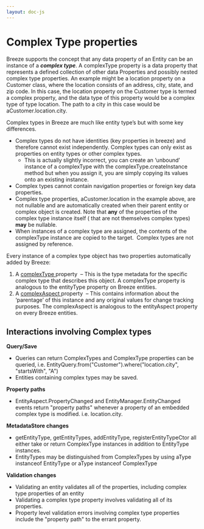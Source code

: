```yaml
---
layout: doc-js
---
```

<h1>
	Complex Type properties</h1>
<p>Breeze supports the concept that any data property of an Entity can be an instance of a <strong><em>complex type</em></strong>. A <span class="codeword">complexType</span> property is a data property that represents a defined collection of other data Properties and possibly nested complex type properties. An example might be a <span class="codeword">location</span> property on a <span class="codeword">Customer</span> class, where the location consists of an address, city, state, and zip code. In this case, the <span class="codeword">location</span> property on the <span class="codeword">Customer</span> type is termed a complex property, and the data type of this property would be a complex type of type <span class="codeword">location</span>. The path to a city in this case would be <span class="codeword">aCustomer.location.city</span>.</p>
<p>Complex types in Breeze are much like entity type&rsquo;s but with some key differences.</p>
<ul>
	<li>
		Complex types do not have identities (key properties in breeze) and therefore cannot exist independently. Complex types can only exist as properties on entity types or other complex types.
		<ul style="list-style-type:circle;">
			<li>
				This is actually slightly incorrect, you can create an &lsquo;unbound&rsquo; instance of a complexType with the <span class="codeword">complexType.createInstance</span> method but when you assign it, you are simply copying its values onto an existing instance.</li>
		</ul>
	</li>
	<li>
		Complex types cannot contain navigation properties or foreign key data properties.</li>
	<li>
		Complex type properties, <span class="codeword">aCustomer.location</span> in the example above, are not nullable and are automatically created when their parent entity or complex object is created. Note that <strong>any</strong> of the properties of the complex type instance itself ( that are not themselves complex types) <strong>may</strong> be nullable.</li>
	<li>
		When instances of a complex type are assigned, the contents of the <span class="codeword">complexType</span> instance are copied to the target.&nbsp; Complex types are not assigned by reference.&nbsp;</li>
</ul>
<p>Every instance of a complex type object has two properties automatically added by Breeze:</p>
<ol>
	<li>
		A <a href="http://www.breezejs.com/sites/all/apidocs/classes/ComplexType.html" target="_blank">complexType </a>property&nbsp; &ndash; This is the type metadata for the specific complex type that describes this object. A <span class="codeword">complexType</span> property is analogous to the <span class="codeword">entityType</span> property on Breeze entities.</li>
	<li>
		A <a href="http://www.breezejs.com/sites/all/apidocs/classes/ComplexAspect.html" target="_blank">complexAspect </a>property&nbsp; &ndash; This contains information about the &lsquo;parentage&rsquo; of this instance and any original values for change tracking purposes. The <span class="codeword">complexAspect</span> is analogous to the <span class="codeword">entityAspect</span> property on every Breeze entities.</li>
</ol>
<h2>
	Interactions involving Complex types</h2>
<p><strong>Query/Save</strong></p>
<ul>
	<li>
		Queries can return <span class="codeword">ComplexTypes</span> and <span class="codeword">ComplexType</span> properties can be queried, i.e. <span class="codeword">EntityQuery.from(&quot;Customer&quot;).where(&quot;location.city&quot;, &quot;startsWith&quot;, &quot;A&quot;)</span></li>
	<li>
		Entities containing complex types may be saved.</li>
</ul>
<p><strong>Property paths</strong></p>
<ul>
	<li>
		<span class="codeword">EntityAspect.PropertyChanged</span> and <span class="codeword">EntityManager.EntityChanged</span> events return &quot;property paths&quot; whenever a property of an embedded complex type is modified. i.e. <span class="codeword">location.city</span>.</li>
</ul>
<p><strong>MetadataStore changes</strong></p>
<ul>
	<li>
		<span class="codeword">getEntityType</span>, <span class="codeword">getEntityTypes</span>, <span class="codeword">addEntityType</span>, <span class="codeword">registerEntityTypeCtor</span> all either take or return <span class="codeword">ComplexType</span> instances in addition to <span class="codeword">EntityType</span> instances.</li>
	<li>
		<span class="codeword">EntityTypes</span> may be distinguished from <span class="codeword">ComplexTypes</span> by using <span class="codeword">aType instanceof EntityType</span> or <span class="codeword">aType instanceof ComplexType</span></li>
</ul>
<p><strong>Validation changes</strong></p>
<ul>
	<li>
		Validating an entity validates all of the properties, including complex type properties of an entity</li>
	<li>
		Validating a complex type property involves validating all of its properties.</li>
	<li>
		Property level validation errors involving complex type properties include the &quot;property path&quot; to the errant property.</li>
</ul>
